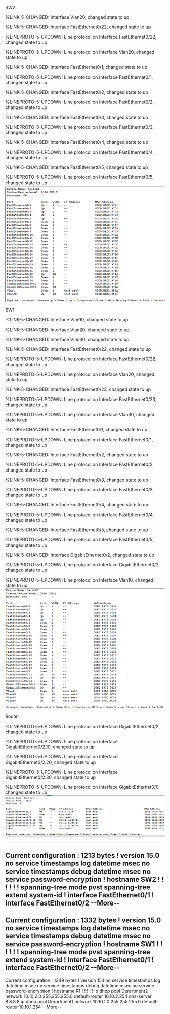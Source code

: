 SW2

%LINK-5-CHANGED: Interface Vlan20, changed state to up

%LINK-5-CHANGED: Interface FastEthernet0/22, changed state to up

%LINEPROTO-5-UPDOWN: Line protocol on Interface FastEthernet0/22, changed state to up

%LINEPROTO-5-UPDOWN: Line protocol on Interface Vlan20, changed state to up

%LINK-5-CHANGED: Interface FastEthernet0/1, changed state to up

%LINEPROTO-5-UPDOWN: Line protocol on Interface FastEthernet0/1, changed state to up

%LINK-5-CHANGED: Interface FastEthernet0/2, changed state to up

%LINEPROTO-5-UPDOWN: Line protocol on Interface FastEthernet0/2, changed state to up

%LINK-5-CHANGED: Interface FastEthernet0/3, changed state to up

%LINEPROTO-5-UPDOWN: Line protocol on Interface FastEthernet0/3, changed state to up

%LINK-5-CHANGED: Interface FastEthernet0/4, changed state to up

%LINEPROTO-5-UPDOWN: Line protocol on Interface FastEthernet0/4, changed state to up

%LINK-5-CHANGED: Interface FastEthernet0/5, changed state to up

%LINEPROTO-5-UPDOWN: Line protocol on Interface FastEthernet0/5, changed state to up
![image](https://github.com/1BABAYKA1/systemka/blob/main/2021-10-15%20(3).png?raw=true)




SW1

%LINK-5-CHANGED: Interface Vlan10, changed state to up

%LINK-5-CHANGED: Interface Vlan20, changed state to up

%LINK-5-CHANGED: Interface Vlan30, changed state to up

%LINK-5-CHANGED: Interface FastEthernet0/22, changed state to up

%LINEPROTO-5-UPDOWN: Line protocol on Interface FastEthernet0/22, changed state to up

%LINEPROTO-5-UPDOWN: Line protocol on Interface Vlan20, changed state to up

%LINK-5-CHANGED: Interface FastEthernet0/23, changed state to up

%LINEPROTO-5-UPDOWN: Line protocol on Interface FastEthernet0/23, changed state to up

%LINEPROTO-5-UPDOWN: Line protocol on Interface Vlan30, changed state to up

%LINK-5-CHANGED: Interface FastEthernet0/1, changed state to up

%LINEPROTO-5-UPDOWN: Line protocol on Interface FastEthernet0/1, changed state to up

%LINK-5-CHANGED: Interface FastEthernet0/2, changed state to up

%LINEPROTO-5-UPDOWN: Line protocol on Interface FastEthernet0/2, changed state to up

%LINK-5-CHANGED: Interface FastEthernet0/3, changed state to up

%LINEPROTO-5-UPDOWN: Line protocol on Interface FastEthernet0/3, changed state to up

%LINK-5-CHANGED: Interface FastEthernet0/4, changed state to up

%LINEPROTO-5-UPDOWN: Line protocol on Interface FastEthernet0/4, changed state to up

%LINK-5-CHANGED: Interface FastEthernet0/5, changed state to up

%LINEPROTO-5-UPDOWN: Line protocol on Interface FastEthernet0/5, changed state to up

%LINK-5-CHANGED: Interface GigabitEthernet0/2, changed state to up

%LINEPROTO-5-UPDOWN: Line protocol on Interface GigabitEthernet0/2, changed state to up

%LINEPROTO-5-UPDOWN: Line protocol on Interface Vlan10, changed state to up
![image](https://raw.githubusercontent.com/1BABAYKA1/systemka/main/2021-10-15%20(2).png)

Router



%LINEPROTO-5-UPDOWN: Line protocol on Interface GigabitEthernet0/2, changed state to up

%LINEPROTO-5-UPDOWN: Line protocol on Interface GigabitEthernet0/2.10, changed state to up

%LINEPROTO-5-UPDOWN: Line protocol on Interface GigabitEthernet0/2.20, changed state to up

%LINEPROTO-5-UPDOWN: Line protocol on Interface GigabitEthernet0/2.30, changed state to up

%LINEPROTO-5-UPDOWN: Line protocol on Interface GigabitEthernet0/0, changed state to up
![image](https://github.com/1BABAYKA1/systemka/blob/main/2021-10-15%20(1).png?raw=true)


---------------------------------------------------------------------------------------------------------------------------------------------------------------------------------
Current configuration : 1213 bytes
!
version 15.0
no service timestamps log datetime msec
no service timestamps debug datetime msec
no service password-encryption
!
hostname SW2
!
!
!
!
!
!
spanning-tree mode pvst
spanning-tree extend system-id
!
interface FastEthernet0/1
!
interface FastEthernet0/2
 --More-- 
 --------------------------------------------------------------------------------------------------------------------------------------------------------------------------------
 Current configuration : 1332 bytes
!
version 15.0
no service timestamps log datetime msec
no service timestamps debug datetime msec
no service password-encryption
!
hostname SW1
!
!
!
!
!
!
spanning-tree mode pvst
spanning-tree extend system-id
!
interface FastEthernet0/1
!
interface FastEthernet0/2
 --More-- 
 --------------------------------------------------------------------------------------------------------------------------------------------------------------------------------
Current configuration : 1349 bytes
!
version 15.1
no service timestamps log datetime msec
no service timestamps debug datetime msec
no service password-encryption
!
hostname R1
!
!
!
!
!
ip dhcp pool Derartment2
 network 10.10.2.0 255.255.255.0
 default-router 10.10.2.254
 dns-server 8.8.8.8
ip dhcp pool Derartment1
 network 10.10.1.0 255.255.255.0
 default-router 10.10.1.254
 --More--  
